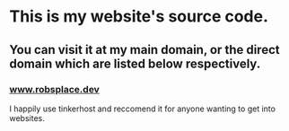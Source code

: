# This is my website's source code.
## You can visit it at my main domain, or the direct domain which are listed below respectively.

### www.robsplace.dev

I happily use tinkerhost and reccomend it for anyone wanting to get into websites.
